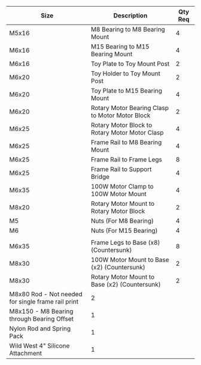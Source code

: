 
| Size | Description | Qty Req |
|------|-------------|---------|
|M5x16 | M8 Bearing to M8 Bearing Mount	|4|
|M6x16 | M15 Bearing to M15 Bearing Mount	|4|
|M6x16 | Toy Plate to Toy Mount Post	|2|
|M6x20 | Toy Holder to Toy Mount Post	|2|
|M6x20 | Toy Plate to M15 Bearing Mount	|4|
|M6x20 | Rotary Motor Bearing Clasp to Motor Motor Block	|2|
|M6x25 | Rotary Motor Block to Rotary Motor Motor Clasp	|4|
|M6x25 | Frame Rail to M8 Bearing Mount	|4|
|M6x25 | Frame Rail to Frame Legs	|8|
|M6x25 | Frame Rail to Support Bridge	|4|
|M6x35 | 100W Motor Clamp to 100W Motor Mount	|4|
|M8x20 | Rotary Motor Mount to Rotary Motor Block	|2|
|M5 | Nuts (For M8 Bearing)	|4|
|M6 | Nuts (For M15 Bearing)	|4|
|||
|M6x35 | Frame Legs to Base (x8) (Countersunk)	|8|
|M8x30 | 100W Motor Mount to Base (x2) (Countersunk)	|2|
|M8x30 | Rotary Motor Mount to Base (x2) (Countersunk)	|2|
|M8x80 Rod - Not needed for single frame rail print	|2|
|M8x150 - M8 Bearing through Bearing Offset	|1|
|Nylon Rod and Spring Pack |1|
|Wild West 4" Silicone Attachment |1|
